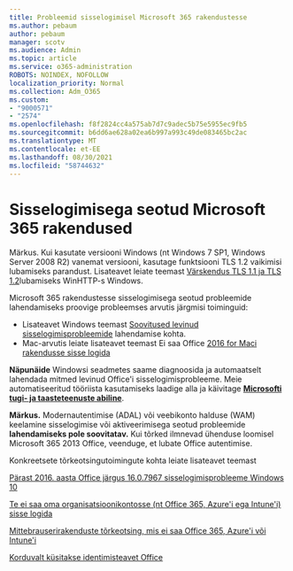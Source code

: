 ```yaml
---
title: Probleemid sisselogimisel Microsoft 365 rakendustesse
ms.author: pebaum
author: pebaum
manager: scotv
ms.audience: Admin
ms.topic: article
ms.service: o365-administration
ROBOTS: NOINDEX, NOFOLLOW
localization_priority: Normal
ms.collection: Adm_O365
ms.custom:
- "9000571"
- "2574"
ms.openlocfilehash: f8f2824cc4a575ab7d7c9adec5b75e5955ec9fb5
ms.sourcegitcommit: b6dd6ae628a02ea6b997a993c49de083465bc2ac
ms.translationtype: MT
ms.contentlocale: et-EE
ms.lasthandoff: 08/30/2021
ms.locfileid: "58744632"
---
```

# <a name="issues-signing-into-microsoft-365-apps"></a>Sisselogimisega seotud Microsoft 365 rakendused

Märkus. Kui kasutate versiooni Windows (nt Windows 7 SP1, Windows Server 2008 R2) vanemat versiooni, [](https://download.microsoft.com/download/0/6/5/0658B1A7-6D2E-474F-BC2C-D69E5B9E9A68/MicrosoftEasyFix51044.msi) kasutage funktsiooni TLS 1.2 vaikimisi lubamiseks parandust. Lisateavet leiate teemast [Värskendus TLS 1.1 ja TLS 1.2](https://support.microsoft.com/topic/update-to-enable-tls-1-1-and-tls-1-2-as-default-secure-protocols-in-winhttp-in-windows-c4bd73d2-31d7-761e-0178-11268bb10392)lubamiseks WinHTTP-s Windows.

Microsoft 365 rakendustesse sisselogimisega seotud probleemide lahendamiseks proovige probleemses arvutis järgmisi toiminguid:  

- Lisateavet Windows teemast [Soovitused levinud sisselogimisprobleemide](https://docs.microsoft.com/office365/troubleshoot/administration/disabling-adal-wam-not-recommended#recommendations-on-resolving-common-sign-in-issues) lahendamise kohta.
- Mac-arvutis leiate lisateavet teemast Ei saa Office [2016 for Maci rakendusse sisse logida](https://docs.microsoft.com/office365/troubleshoot/authentication/sign-in-to-office-2016-for-mac-fail)

**Näpunäide** Windowsi seadmetes saame diagnoosida ja automaatselt lahendada mitmed levinud Office'i sisselogimisprobleeme. Meie automatiseeritud tööriista kasutamiseks laadige alla ja käivitage **[Microsofti tugi- ja taasteteenuste abiline](https://aka.ms/SaRA-OfficeSignInScenario)**.

**Märkus.** Modernautentimise (ADAL) või veebikonto halduse (WAM) keelamine sisselogimise või aktiveerimisega seotud probleemide **lahendamiseks pole soovitatav.** Kui tõrked ilmnevad ühenduse loomisel Microsoft 365 2013 Office, veenduge, [](https://docs.microsoft.com/microsoft-365/admin/security-and-compliance/enable-modern-authentication) et lubate Office autentimise.

Konkreetsete tõrkeotsingutoimingute kohta leiate lisateavet teemast

[Pärast 2016. aasta Office järgus 16.0.7967 sisselogimisprobleeme Windows 10](https://docs.microsoft.com/office365/troubleshoot/administration/connection-issue-when-sign-in-office-2016)  

[Te ei saa oma organisatsioonikontosse (nt Office 365, Azure'i ega Intune'i) sisse logida](https://docs.microsoft.com/office365/troubleshoot/authentication/sign-in-to-office-365-azure-intune)

[Mittebrauserirakenduste tõrkeotsing, mis ei saa Office 365, Azure'i või Intune'i](https://support.office.com/article/how-to-troubleshoot-non-browser-apps-that-can-t-sign-in-to-office-365-azure-or-intune-3ba1b268-66f6-462c-b0e5-070f5c2603c1?ui=en-US&rs=en-US&ad=US)

[Korduvalt küsitakse identimisteavet Office](https://docs.microsoft.com/office365/troubleshoot/authentication/access-denied-when-connect-to-office-365)